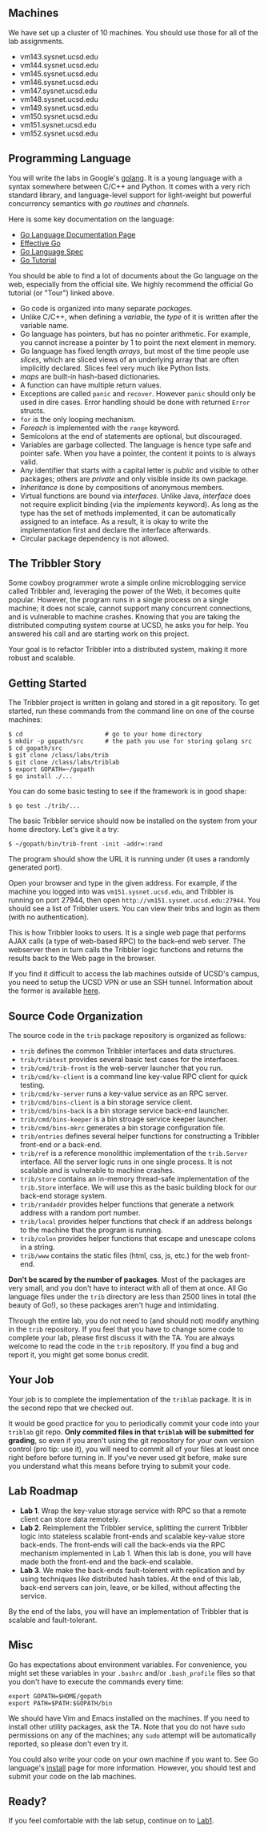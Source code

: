 ## Machines

We have set up a cluster of 10 machines. You should use those for
all of the lab assignments.

- vm143.sysnet.ucsd.edu
- vm144.sysnet.ucsd.edu
- vm145.sysnet.ucsd.edu
- vm146.sysnet.ucsd.edu
- vm147.sysnet.ucsd.edu
- vm148.sysnet.ucsd.edu
- vm149.sysnet.ucsd.edu
- vm150.sysnet.ucsd.edu
- vm151.sysnet.ucsd.edu
- vm152.sysnet.ucsd.edu

## Programming Language

You will write the labs in Google's [golang](http://golang.org).  It is a young
language with a syntax somewhere between C/C++ and Python. It comes with a very
rich standard library, and language-level support for light-weight but powerful
concurrency semantics with *go routines* and *channels*.

Here is some key documentation on the language:

- [Go Language Documentation Page](http://golang.org/doc/)
- [Effective Go](http://golang.org/doc/effective_go.html)
- [Go Language Spec](http://golang.org/ref/spec)
- [Go Tutorial](https://tour.golang.org/)

You should be able to find a lot of documents about the Go language on the web,
especially from the official site. We highly recommend the official Go tutorial
(or "Tour") linked above.

- Go code is organized into many separate *packages*.
- Unlike C/C++, when defining a *variable*, the *type* of it is written after
  the variable name.
- Go language has pointers, but has no pointer arithmetic. For example, you
  cannot increase a pointer by 1 to point the next element in memory.
- Go language has fixed length *arrays*, but most of the time people
  use *slices*, which are sliced views of an underlying array that are
  often implicitly declared. Slices feel very much like Python lists.
- *maps* are built-in hash-based dictionaries.
- A function can have multiple return values.
- Exceptions are called `panic` and `recover`. However `panic` should only be
  used in dire cases. Error handling should be done with returned `Error`
  structs.
- `for` is the only looping mechanism.
- *Foreach* is implemented with the `range` keyword.
- Semicolons at the end of statements are optional, but discouraged.
- Variables are garbage collected. The language is hence type safe and pointer
  safe. When you have a pointer, the content it points to is always valid.
- Any identifier that starts with a capital letter is *public* and visible to
  other packages; others are *private* and only visible inside its own package.
- *Inheritance* is done by compositions of anonymous members.
- Virtual functions are bound via *interfaces*. Unlike Java, *interface* does
  not require explicit binding (via the *implements* keyword). As long as the
  type has the set of methods implemented, it can be automatically assigned to
  an inteface. As a result, it is okay to write the implementation first and
  declare the interface afterwards.
- Circular package dependency is not allowed.

## The Tribbler Story

Some cowboy programmer wrote a simple online microblogging service called
Tribbler and, leveraging the power of the Web, it becomes quite popular.
However, the program runs in a single process on a single machine; it does not
scale, cannot support many concurrent connections, and is vulnerable to machine
crashes. Knowing that you are taking the distributed computing system course at
UCSD, he asks you for help. You answered his call and are starting work on this
project.

Your goal is to refactor Tribbler into a distributed system, making it more
robust and scalable.

## Getting Started

The Tribbler project is written in golang and stored in a git repository. To
get started, run these commands from the command line on one of the course
machines:

```
$ cd                       # go to your home directory
$ mkdir -p gopath/src      # the path you use for storing golang src
$ cd gopath/src
$ git clone /class/labs/trib
$ git clone /class/labs/triblab
$ export GOPATH=~/gopath
$ go install ./...
```

You can do some basic testing to see if the framework is in good shape:

```
$ go test ./trib/...
```

The basic Tribbler service should now be installed on the system from your home
directory. Let's give it a try:

```
$ ~/gopath/bin/trib-front -init -addr=:rand
```

The program should show the URL it is running under (it uses a randomly
generated port).

Open your browser and type in the given address. For example, if the machine you
logged into was `vm151.sysnet.ucsd.edu`, and Tribbler is running on port 27944,
then open `http://vm151.sysnet.ucsd.edu:27944`.  You should see a list of
Tribbler users. You can view their tribs and login as them (with no
authentication).

This is how Tribbler looks to users.  It is a single web page that performs AJAX
calls (a type of web-based RPC) to the back-end web server. The webserver then in
turn calls the Tribbler logic functions and returns the results back to the Web
page in the browser.

If you find it difficult to access the lab machines outside of UCSD's campus,
you need to setup the UCSD VPN or use an SSH tunnel. Information about the
former is available
[here](http://blink.ucsd.edu/technology/network/connections/off-campus/VPN/).

## Source Code Organization


The source code in the `trib` package repository is organized as
follows:

- `trib` defines the common Tribbler interfaces and data structures.
- `trib/tribtest` provides several basic test cases for the interfaces.
- `trib/cmd/trib-front` is the web-server launcher that you run.
- `trib/cmd/kv-client` is a command line key-value RPC client for quick testing.
- `trib/cmd/kv-server` runs a key-value service as an RPC server.
- `trib/cmd/bins-client` is a bin storage service client.
- `trib/cmd/bins-back` is a bin storage service back-end launcher.
- `trib/cmd/bins-keeper` is a bin stroage service keeper launcher.
- `trib/cmd/bins-mkrc` generates a bin storage configuration file.
- `trib/entries` defines several helper functions for constructing a Tribbler
  front-end or a back-end.
- `trib/ref` is a reference monolithic implementation of the `trib.Server`
  interface. All the server logic runs in one single process.  It is not
  scalable and is vulnerable to machine crashes.
- `trib/store` contains an in-memory thread-safe implementation of the
  `trib.Store` interface. We will use this as the basic building block for our
  back-end storage system.
- `trib/randaddr` provides helper functions that generate a network
  address with a random port number.
- `trib/local` provides helper functions that check if an address
  belongs to the machine that the program is running.
- `trib/colon` provides helper functions that escape and unescape colons in a
  string.
- `trib/www` contains the static files (html, css, js, etc.) for the web
  front-end.

**Don't be scared by the number of packages**. Most of the packages are very
small, and you don't have to interact with all of them at once. All Go language
files under the `trib` directory are less than 2500 lines in total (the beauty
of Go!), so these packages aren't huge and intimidating.

Through the entire lab, you do not need to (and should not) modify anything
in the `trib` repository. If you feel that you have to change some
code to complete your lab, please first discuss it with the TA. You are always
welcome to read the code in the `trib` repository. If you find a bug and report
it, you might get some bonus credit.

## Your Job

Your job is to complete the implementation of the `triblab`
package.  It is in the second repo that we checked out.

It would be good practice for you to periodically commit your code into your
`triblab` git repo. **Only commited files in that `triblab` will be submitted
for grading**, so even if you aren't using the git repository for your own
version control (pro tip: use it), you will need to commit all of your files at
least once right before before turning in. If you've never used git before, make
sure you understand what this means before trying to submit your code.

## Lab Roadmap

- **Lab 1**. Wrap the key-value storage service with RPC so that a remote
  client can store data remotely.
- **Lab 2**. Reimplement the Tribbler service, splitting the current
  Tribbler logic into stateless scalable front-ends and scalable key-value store
  back-ends. The front-ends will call the back-ends via the RPC mechanism
  implemented in Lab 1. When this lab is done, you will have made both the
  front-end and the back-end scalable.
- **Lab 3**. We make the back-ends fault-tolerent with replication
  and by using techniques like distributed hash tables. At the end of this lab,
  back-end servers can join, leave, or be killed, without affecting the service.

By the end of the labs, you will have an implementation of Tribbler that
is scalable and fault-tolerant.

## Misc

Go has expectations about environment variables. For convenience, you might
set these variables in your `.bashrc` and/or
`.bash_profile` files so that you don't have to execute the commands
every time:

```
export GOPATH=$HOME/gopath
export PATH=$PATH:$GOPATH/bin
```

We should have Vim and Emacs installed on the machines. If you need
to install other utility packages, ask the TA. Note that you do not
have `sudo` permissions on any of the machines; any `sudo` attempt
will be automatically reported, so please don't even try it.

You could also write your code on your own machine if you want to.
See Go language's [install](http://golang.org/doc/install) page for
more information. However, you should test and submit your code on the lab
machines.

## Ready?

If you feel comfortable with the lab setup, continue on to [Lab1](./lab1.html).
